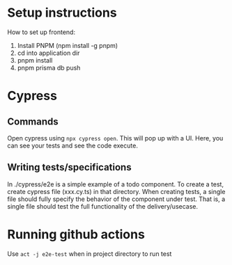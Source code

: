 
# Setup instructions
How to set up frontend:
1. Install PNPM (npm install -g pnpm)
2. cd into application dir
3. pnpm install
4. pnpm prisma db push

# Cypress
## Commands
Open cypress using ```npx cypress open```. This will pop up with a UI. Here, you can see your tests and see the code execute.

## Writing tests/specifications
In ./cypress/e2e is a simple example of a todo component. To create a test, create cypress file (xxx.cy.ts) in that directory.
When creating tests, a single file should fully specify the behavior of the component under test.
That is, a single file should test the full functionality of the delivery/usecase.

# Running github actions
Use `act -j e2e-test` when in project directory to run test